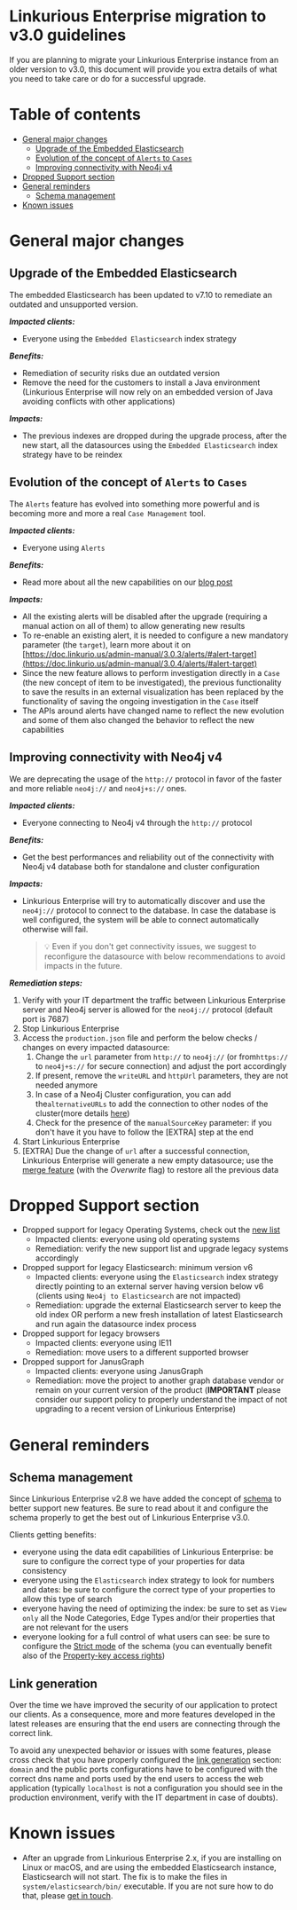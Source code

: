 <!-- omit in toc -->
# Linkurious Enterprise migration to v3.0 guidelines

If you are planning to migrate your Linkurious Enterprise instance from an older version to v3.0,
this document will provide you extra details of what you need to take care or do for a successful upgrade.

<!-- omit in toc -->
# Table of contents
- [General major changes](#general-major-changes)
  - [Upgrade of the Embedded Elasticsearch](#upgrade-of-the-embedded-elasticsearch)
  - [Evolution of the concept of `Alerts` to `Cases`](#evolution-of-the-concept-of-alerts-to-cases)
  - [Improving connectivity with Neo4j v4](#improving-connectivity-with-neo4j-v4)
- [Dropped Support section](#dropped-support-section)
- [General reminders](#general-reminders)
  - [Schema management](#schema-management)
- [Known issues](#known-issues)

# General major changes

## Upgrade of the Embedded Elasticsearch

The embedded Elasticsearch has been updated to v7.10 to remediate an outdated and unsupported version.

***Impacted clients:***

- Everyone using the `Embedded Elasticsearch` index strategy

***Benefits:***

- Remediation of security risks due an outdated version
- Remove the need for the customers to install a Java environment (Linkurious Enterprise will now rely on an embedded version of Java avoiding conflicts with other applications)

***Impacts:***

- The previous indexes are dropped during the upgrade process, after the new start, all the datasources using the `Embedded Elasticsearch` index strategy have to be reindex

## Evolution of the concept of `Alerts` to `Cases`

The `Alerts` feature has evolved into something more powerful and is becoming more and more a real `Case Management` tool.

***Impacted clients:***

- Everyone using `Alerts`

***Benefits:***

- Read more about all the new capabilities on our [blog post](https://linkurio.us/blog/linkurious-enterprise-3-0-beta/)

***Impacts:***

- All the existing alerts will be disabled after the upgrade (requiring a manual action on all of them) to allow generating new results
- To re-enable an existing alert, it is needed to configure a new mandatory parameter (the `target`), learn more about it on [https://doc.linkurio.us/admin-manual/3.0.3/alerts/#alert-target](https://doc.linkurio.us/admin-manual/3.0.4/alerts/#alert-target)
- Since the new feature allows to perform investigation directly in a `Case` (the new concept of item to be investigated), the previous functionality to save the results in an external visualization has been replaced by the functionality of saving the ongoing investigation in the `Case` itself
- The APIs around alerts have changed name to reflect the new evolution and some of them also changed the behavior to reflect the new capabilities

## Improving connectivity with Neo4j v4

We are deprecating the usage of the `http://` protocol in favor of the faster and more reliable `neo4j://` and `neo4j+s://` ones.

***Impacted clients:***

- Everyone connecting to Neo4j v4 through the `http://` protocol

***Benefits:***

- Get the best performances and reliability out of the connectivity with Neo4j v4 database both for standalone and cluster configuration

***Impacts:***

- Linkurious Enterprise will try to automatically discover and use the `neo4j://` protocol to connect to the database. In case the database is well configured, the system will be able to connect automatically otherwise will fail.
  
  > 💡 Even if you don't get connectivity issues, we suggest to reconfigure the datasource with below recommendations to avoid impacts in the future.

***Remediation steps:***

1. Verify with your IT department the traffic between Linkurious Enterprise server and Neo4j server is allowed for the `neo4j://` protocol (default port is 7687)
1. Stop Linkurious Enterprise
1. Access the `production.json` file and perform the below checks / changes on every impacted datasource:
   1. Change the `url` parameter from `http://` to `neo4j://` (or from`https://` to `neo4j+s://` for secure connection) and adjust the port accordingly
   1. If present, remove the `writeURL` and `httpUrl` parameters, they are not needed anymore
   1. In case of a Neo4j Cluster configuration, you can add the`alternativeURLs` to add the connection to other nodes of the cluster(more details [here](https://doc.linkurio.us/admin-manual/3.0.4configure-neo4j/#configuration))
   1. Check for the presence of the `manualSourceKey` parameter: if you don't have it you have to follow the [EXTRA] step at the end
1. Start Linkurious Enterprise
1. [EXTRA] Due the change of `url` after a successful connection, Linkurious Enterprise will generate a new empty datasource; use the [merge feature](https://doc.linkurio.us/admin-manual/3.0.4/merging-data-sources/) (with the *Overwrite* flag) to restore all the previous data

# Dropped Support section

- Dropped support for legacy Operating Systems, check out the [new list](https://doc.linkurio.us/admin-manual/3.0.4/requirements/#operating-system)
    - Impacted clients: everyone using old operating systems
    - Remediation: verify the new support list and upgrade legacy systems accordingly
- Dropped support for legacy Elasticsearch: minimum version v6
    - Impacted clients: everyone using the `Elasticsearch` index strategy directly pointing to an external server having version below v6 (clients using `Neo4j to Elasticsearch` are not impacted)
    - Remediation: upgrade the external Elasticsearch server to keep the old index OR perform a new fresh installation of latest Elasticsearch and run again the datasource index process
- Dropped support for legacy browsers
    - Impacted clients: everyone using IE11
    - Remediation: move users to a different supported browser
- Dropped support for JanusGraph
    - Impacted clients: everyone using JanusGraph
    - Remediation: move the project to another graph database vendor or remain on your current version of the product (**IMPORTANT** please consider our support policy to properly understand the impact of not upgrading to a recent version of Linkurious Enterprise)

# General reminders

## Schema management

Since Linkurious Enterprise v2.8 we have added the concept of [schema](https://doc.linkurio.us/admin-manual/3.0.4/data-schema/) to better support new features. Be sure to read about it and configure the schema properly to get the best out of Linkurious Enterprise v3.0.

Clients getting benefits:

- everyone using the data edit capabilities of Linkurious Enterprise: be sure to configure the correct type of your properties for data consistency
- everyone using the `Elasticsearch` index strategy to look for numbers and dates: be sure to configure the correct type of your properties to allow this type of search
- everyone having the need of optimizing the index: be sure to set as `View only` all the Node Categories, Edge Types and/or their properties that are not relevant for the users
- everyone looking for a full control of what users can see: be sure to configure the [Strict mode](https://doc.linkurio.us/admin-manual/3.0.4/schema-strict/) of the schema (you can eventually benefit also of the [Property-key access rights](https://doc.linkurio.us/admin-manual/3.0.4/property-level-access-rights/))

## Link generation

Over the time we have improved the security of our application to protect our clients. As a consequence, more and more features developed in the latest releases are ensuring that the end users are connecting through the correct link.

To avoid any unexpected behavior or issues with some features, please cross check that you have properly configured the [link generation](https://doc.linkurio.us/admin-manual/3.0.4/web-server/#link-generation) section: `domain` and the public ports configurations have to be configured with the correct dns name and ports used by the end users to access the web application (typically `localhost` is not a configuration you should see in the production environment, verify with the IT department in case of doubts).

# Known issues

- After an upgrade from Linkurious Enterprise 2.x, if you are installing on Linux or macOS, and are using the embedded Elasticsearch instance, Elasticsearch will not start. The fix is to make the files in `system/elasticsearch/bin/` executable. If you are not sure how to do that, please [get in touch](https://doc.linkurio.us/admin-manual/latest/support/).
